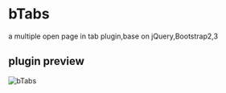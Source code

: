 # bTabs

a multiple open page in tab plugin,base on jQuery,Bootstrap2,3

## plugin preview  

![bTabs](https://terryz.github.io/image/bTabs.png)
